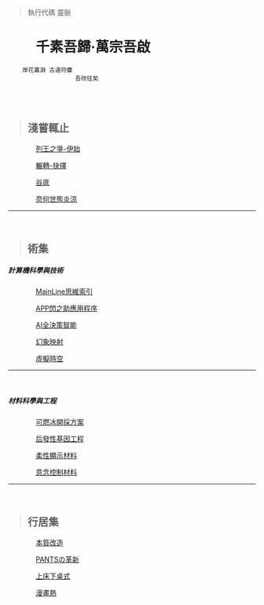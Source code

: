 > 執行代碼 靈脈


# &emsp;&emsp;千素吾歸·萬宗吾啟
        岸花叢淵 古道符麋
                       吾欣往矣


<br />
<br />


> ## 淺嘗輒止
&emsp;&emsp;&emsp;&emsp;[列王之爭-伊始](https://github.com/Lost-Monument/NeuralLine/blob/%E6%96%87%E9%9B%86%3CI%3E/%E5%88%97%E7%8E%8B%E4%B9%8B%E7%88%AD-%E4%BC%8A%E5%A7%8B.md)

&emsp;&emsp;&emsp;&emsp;[輾轉-抉擇](https://github.com/Lost-Monument/NeuralLine/blob/%E6%96%87%E9%9B%86%3CI%3E/%E8%BC%BE%E8%BD%89%20%E6%8A%89%E6%93%87.md)

&emsp;&emsp;&emsp;&emsp;[谷底](https://github.com/Lost-Monument/NeuralLine/blob/%E6%96%87%E9%9B%86%3CI%3E/%E8%B0%B7%E5%BA%95.md)

&emsp;&emsp;&emsp;&emsp;[奈何世態炎涼](https://github.com/Lost-Monument/NeuralLine/blob/%E6%96%87%E9%9B%86%3CI%3E/%E5%A5%88%E4%BD%95%E4%B8%96%E6%85%8B%E7%82%8E%E6%B6%BC.md)

* * *
<br />

> ## 術集

##### 計算機科學與技術
&emsp;&emsp;&emsp;&emsp;[MainLine思維索引](https://github.com/Lost-Monument/NeuralLine/tree/%E8%A1%93%E9%9B%86-COMPUTER/%E6%80%9D%E7%B6%AD%E7%B4%A2%E5%BC%95)


&emsp;&emsp;&emsp;&emsp;[APP閃之助應用程序](https://github.com/Lost-Monument/NeuralLine/tree/%E8%A1%93%E9%9B%86-COMPUTER/%E9%96%83%E4%B9%8B%E5%8A%A9%E6%87%89%E7%94%A8%E7%A8%8B%E5%BA%8F)

&emsp;&emsp;&emsp;&emsp;[AI全決策智能](https://github.com/Lost-Monument/NeuralLine/tree/%E8%A1%93%E9%9B%86-COMPUTER/%E5%85%A8%E6%B1%BA%E7%AD%96%E6%99%BA%E8%83%BD)


&emsp;&emsp;&emsp;&emsp;[幻象映射](https://github.com/Lost-Monument/NeuralLine/tree/%E8%A1%93%E9%9B%86-COMPUTER/%E5%B9%BB%E8%B1%A1%E6%98%A0%E5%B0%84)

&emsp;&emsp;&emsp;&emsp;[虛擬時空](https://github.com/Lost-Monument/NeuralLine/tree/%E8%A1%93%E9%9B%86-COMPUTER/%E8%99%9B%E6%93%AC%E6%99%82%E7%A9%BA)


* * *
<br />

##### 材料科學與工程
&emsp;&emsp;&emsp;&emsp;[可燃冰開採方案](https://github.com/Lost-Monument/NeuralLine/tree/%E8%A1%93%E9%9B%86-MATERIAL/%E5%8F%AF%E7%87%83%E5%86%B0%E9%96%8B%E6%8E%A1%E6%96%B9%E6%A1%88)

&emsp;&emsp;&emsp;&emsp;[后發性基因工程](https://github.com/Lost-Monument/NeuralLine/tree/%E8%A1%93%E9%9B%86-MATERIAL/%E5%90%8E%E7%99%BC%E6%80%A7%E5%9F%BA%E5%9B%A0%E5%B7%A5%E7%A8%8B)

&emsp;&emsp;&emsp;&emsp;[柔性顯示材料](https://github.com/Lost-Monument/NeuralLine/tree/%E8%A1%93%E9%9B%86-MATERIAL/%E6%9F%94%E6%80%A7%E9%A1%AF%E7%A4%BA%E6%9D%90%E6%96%99)

&emsp;&emsp;&emsp;&emsp;[意念控制材料](https://github.com/Lost-Monument/NeuralLine/tree/%E8%A1%93%E9%9B%86-MATERIAL/%E6%84%8F%E5%BF%B5%E6%8E%A7%E5%88%B6%E6%9D%90%E6%96%99)


* * *
<br />


> ## 行居集

&emsp;&emsp;&emsp;&emsp;[本質改造](https://github.com/Lost-Monument/NeuralLine/tree/%E8%A1%8C%E5%B1%85%E9%9B%86/%E6%9C%AC%E8%B3%AA%E6%94%B9%E9%80%A0)

&emsp;&emsp;&emsp;&emsp;[PANTSの革新](https://github.com/Lost-Monument/NeuralLine/tree/%E8%A1%8C%E5%B1%85%E9%9B%86/%E8%A4%B2%E3%81%AE%E9%9D%A9%E6%96%B0)

&emsp;&emsp;&emsp;&emsp;[上床下桌式](https://github.com/Lost-Monument/NeuralLine/tree/%E8%A1%8C%E5%B1%85%E9%9B%86/%E4%B8%8A%E5%BA%8A%E4%B8%8B%E6%A1%8C%E5%BC%8F)

&emsp;&emsp;&emsp;&emsp;[漫畫熱](https://github.com/Lost-Monument/NeuralLine/tree/%E8%A1%8C%E5%B1%85%E9%9B%86/%E6%BC%AB%E7%95%AB%E7%86%B1)

